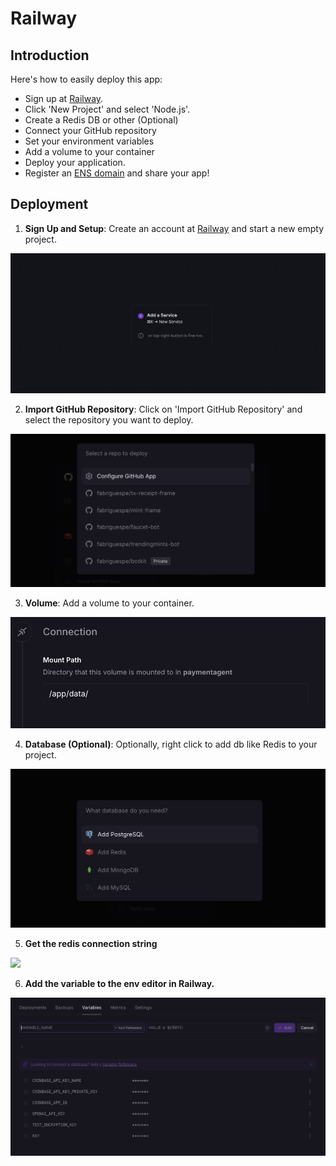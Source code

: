 # Railway

## Introduction

Here's how to easily deploy this app:

- Sign up at [Railway](https://railway.app/).
- Click 'New Project' and select 'Node.js'.
- Create a Redis DB or other (Optional)
- Connect your GitHub repository
- Set your environment variables
- Add a volume to your container
- Deploy your application.
- Register an [ENS domain](https://ens.domains/) and share your app!

## Deployment

1. **Sign Up and Setup**: Create an account at [Railway](https://railway.app/) and start a new empty project.

![](create.png)

2. **Import GitHub Repository**: Click on 'Import GitHub Repository' and select the repository you want to deploy.

![](github.png)

3. **Volume**: Add a volume to your container.

![](volume.png)

4. **Database (Optional)**: Optionally, right click to add db like Redis to your project.

![](db.png)

5. **Get the redis connection string**

![](string.gif)

6. **Add the variable to the env editor in Railway.**

![](variables.png)
